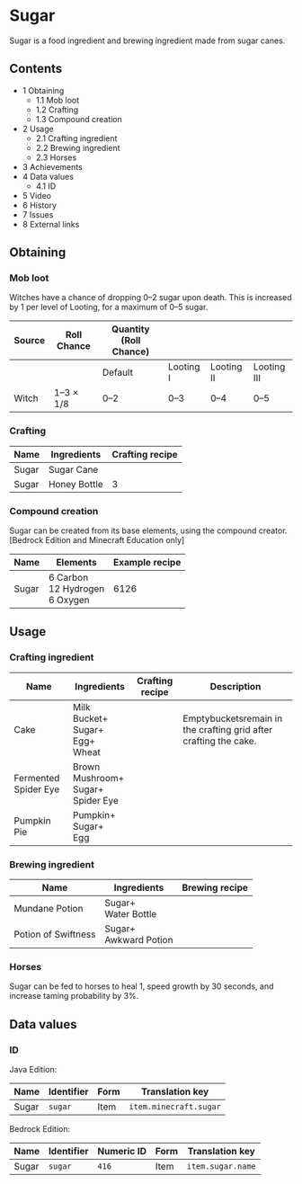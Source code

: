 # Sugar
Sugar is a food ingredient and brewing ingredient made from sugar canes.

## Contents
- 1 Obtaining
	- 1.1 Mob loot
	- 1.2 Crafting
	- 1.3 Compound creation
- 2 Usage
	- 2.1 Crafting ingredient
	- 2.2 Brewing ingredient
	- 2.3 Horses
- 3 Achievements
- 4 Data values
	- 4.1 ID
- 5 Video
- 6 History
- 7 Issues
- 8 External links

## Obtaining
### Mob loot
Witches have a chance of dropping 0–2 sugar upon death. This is increased by 1 per level of Looting, for a maximum of 0–5 sugar.

| Source | Roll Chance | Quantity (Roll Chance) |           |            |             |
|--------|-------------|------------------------|-----------|------------|-------------|
|        |             | Default                | Looting I | Looting II | Looting III |
| Witch  | 1–3 × 1/8   | 0–2                    | 0–3       | 0–4        | 0–5         |

### Crafting
| Name  | Ingredients  | Crafting recipe |
|-------|--------------|-----------------|
| Sugar | Sugar Cane   |                 |
| Sugar | Honey Bottle | 3               |

### Compound creation
Sugar can be created from its base elements, using the compound creator.‌[Bedrock Edition and Minecraft Education  only]

| Name  | Elements                              | Example recipe |
|-------|---------------------------------------|----------------|
| Sugar | 6 Carbon<br/>12 Hydrogen<br/>6 Oxygen | 6126           |

## Usage
### Crafting ingredient
| Name                 | Ingredients                                | Crafting recipe | Description                                                      |
|----------------------|--------------------------------------------|-----------------|------------------------------------------------------------------|
| Cake                 | Milk Bucket+<br/>Sugar+<br/>Egg+<br/>Wheat |                 | Emptybucketsremain in the crafting grid after crafting the cake. |
| Fermented Spider Eye | Brown Mushroom+<br/>Sugar+<br/>Spider Eye  |                 |                                                                  |
| Pumpkin Pie          | Pumpkin+<br/>Sugar+<br/>Egg                |                 |                                                                  |

### Brewing ingredient
| Name                | Ingredients               | Brewing recipe |
|---------------------|---------------------------|----------------|
| Mundane Potion      | Sugar+<br/>Water Bottle   |                |
| Potion of Swiftness | Sugar+<br/>Awkward Potion |                |

### Horses
Sugar can be fed to horses to heal 1, speed growth by 30 seconds, and increase taming probability by 3%.

## Data values
### ID
Java Edition:

| Name  | Identifier | Form | Translation key        |
|-------|------------|------|------------------------|
| Sugar | `sugar`    | Item | `item.minecraft.sugar` |

Bedrock Edition:

| Name  | Identifier | Numeric ID | Form | Translation key   |
|-------|------------|------------|------|-------------------|
| Sugar | `sugar`    | `416`      | Item | `item.sugar.name` |

